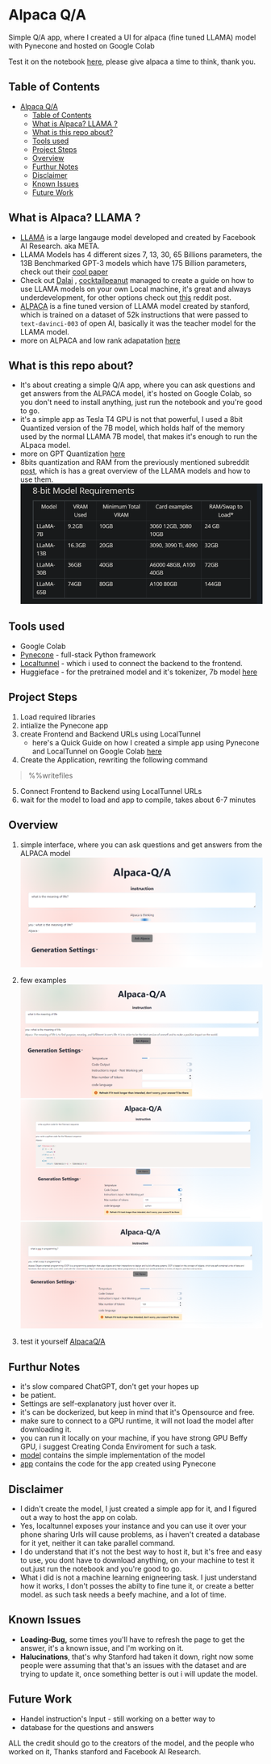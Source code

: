 # Alpaca Q/A 
 Simple Q/A app, where I created a UI for alpaca (fine tuned LLAMA) model with Pynecone and hosted on Google Colab
 
 Test it on the notebook [here](alpacaQ&A.ipynb), please give alpaca a time to think, thank you.

## Table of Contents
- [Alpaca Q/A](#alpaca-qa)
  - [Table of Contents](#table-of-contents)
  - [What is Alpaca? LLAMA ?](#what-is-alpaca-llama-)
  - [What is this repo about?](#what-is-this-repo-about)
  - [Tools used](#tools-used)
  - [Project Steps](#project-steps)
  - [Overview](#overview)
  - [Furthur Notes](#furthur-notes)
  - [Disclaimer](#disclaimer)
  - [Known Issues](#known-issues)
  - [Future Work](#future-work)

## What is Alpaca? LLAMA ? 
- [LLAMA](https://github.com/facebookresearch/llama) is a large langauge model developed and created by Facebook AI Research. aka META.
- LLAMA Models has 4 different sizes 7, 13, 30, 65 Billions parameters, the 13B Benchmarked GPT-3 models which have 175 Billion parameters, check out their [cool paper](https://arxiv.org/abs/2302.13971)
- Check out [Dalai](https://github.com/cocktailpeanut/dalai) ,  [cocktailpeanut](https://github.com/cocktailpeanut) managed to create a guide on how to use LLAMA models on your own Local machine, it's great and always underdevelopment, for other options check out [this](https://www.reddit.com/r/LocalLLaMA/comments/11o6o3f/how_to_install_llama_8bit_and_4bit/) reddit post.
- [ALPACA](https://github.com/tatsu-lab/stanford_alpaca) is a fine tuned version of LLAMA model created by stanford, which is trained on a dataset of 52k instructions that were passed to `text-davinci-003` of open AI,  basically it was the teacher model for the LLAMA model.
- more on ALPACA and low rank adapatation [here](https://github.com/tloen/alpaca-lora/)

## What is this repo about?
- It's about creating a simple Q/A app, where you can ask questions and get answers from the ALPACA model, it's hosted on Google Colab, so you don't need to install anything, just run the notebook and you're good to go. 
- it's a simple app as Tesla T4 GPU is not that powerful, I used a 8bit Quantized version of the 7B model, which holds half of the memory used by the normal LLAMA 7B model, that makes it's enough to run the ALpaca model.
- more on GPT Quantization [here](https://github.com/IST-DASLab/gptq)
- 8bits quantization and RAM from the previously mentioned subreddit [post](https://www.reddit.com/r/LocalLLaMA/comments/11o6o3f/how_to_install_llama_8bit_and_4bit/), which is has a great overview of the LLAMA models and how to use them.
  ![](imgs/8bit.png)

## Tools used
- Google Colab
- [Pynecone](https://github.com/pynecone-io/pynecone) - full-stack Python framework
- [Localtunnel](https://www.npmjs.com/package/localtunnel) - which i used to connect the backend to the frontend.
- Huggieface - for the pretrained model and it's tokenizer, 7b model [here](https://huggingface.co/chainyo/alpaca-lora-7b)

## Project Steps
1. Load required libraries
2. intialize the Pynecone app
3. create Frontend and Backend URLs using LocalTunnel
   - here's a Quick Guide on how I created a simple app using Pynecone and LocalTunnel on Google Colab [here](https://medium.com/@Andrew.Naeem/create-and-host-pynecone-application-on-google-colab-b7b6dbc8b489) 
4. Create the Application, rewriting the following command
> %%writefiles 
5. Connect Frontend to Backend using LocalTunnel URLs
6. wait for the model to load and app to compile, takes about 6-7 minutes


## Overview
1. simple interface, where you can ask questions and get answers from the ALPACA model
   ![](imgs/overview.png)

2. few examples
![](imgs/q1.png)
![](imgs/q2.png)
![](imgs/q3.png)

1. test it yourself [AlpacaQ/A](alpacaQ&A.ipynb) 

## Furthur Notes
- it's slow compared ChatGPT, don't get your hopes up
- be patient.
- Settings are self-explanatory just hover over it.
- it's can be dockerized, but keep in mind that it's Opensource and free.
- make sure to connect to a GPU runtime, it will not load the model after downloading it.
- you can run it locally on your machine, if you have strong GPU Beffy GPU, i suggest Creating Conda Enviroment for such a task.
- [model](model.ipynb) contains the simple implementation of the model
- [app](app.ipynb) contains the code for the app created using Pynecone
## Disclaimer
- I didn't create the model, I just created a simple app for it, and I figured out a way to host the app on colab.
- Yes, localtunnel exposes your instance and you can use it over your phone sharing Urls will cause problems, as i haven't created a database for it yet, neither it can take parallel command.
- I do understand that it's not the best way to host it, but it's free and easy to use, you dont have to download anything, on your machine to test it out.just run the notebook and you're good to go.
- What i did is not a machine learning enigneering task. I just understand how it works, I don't posses the abilty to fine tune it, or create a better model. as such task needs a beefy machine, and a lot of time.


## Known Issues
- **Loading-Bug,** some times you'll have to refresh the page to get the answer, it's a known issue, and I'm working on it.
- **Halucinations**, that's why Stanford had taken it down, right now some people were assuming that that's an issues with the dataset and are trying to update it, once something better is out i will update the model.


## Future Work
- Handel instruction's Input - still working on a better way to 
- database for the questions and answers 

ALL the credit should go to the creators of the model, and the people who worked on it, Thanks stanford and Facebook AI Research.
